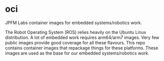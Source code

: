# oci
JPFM Labs container images for embedded systems/robotics work.

The Robot Operating System (ROS) relies heavily on the Ubuntu Linux
distribution. A lot of embedded work requires arm64/arm7 images. Very few
public images provide good coverage for all these flavours. This repo
contains container images that repackage things for these platforms. These
images are used as the base for our embedded systems/robotics work.
